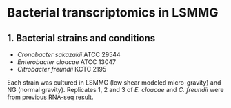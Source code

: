 # Bacterial transcriptomics in LSMMG

## 1. Bacterial strains and conditions
+ _Cronobacter sakazakii_ ATCC 29544
+ _Enterobacter cloacae_ ATCC 13047
+ _Citrobacter freundii_ KCTC 2195

Each strain was cultured in LSMMG (low shear modeled micro-gravity) and NG (normal gravity).
Replicates 1, 2 and 3 of _E. cloacae_ and _C. freundii_ were from [previous RNA-seq result](OVERVIEW.md).

